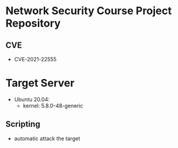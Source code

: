 # Network Security Course Project Repository

## CVE
* CVE-2021-22555

# Target Server
* Ubuntu 20.04:
    * kernel: 5.8.0-48-generic

## Scripting
* automatic attack the target